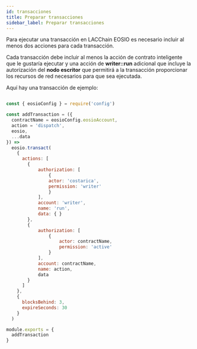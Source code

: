 ```yaml
---
id: transacciones
title: Preparar transacciones
sidebar_label: Preparar transacciones
---
```


Para ejecutar una transacción en LACChain EOSIO es necesario incluir al menos dos acciones para cada transacción.

Cada transacción debe incluir al menos la acción de contrato inteligente que le gustaría ejecutar y una acción de **writer::run** adicional que incluye la autorización del **nodo escritor** que permitirá a la transacción proporcionar los recursos de red necesarios para que sea ejecutada.

Aquí hay una transacción de ejemplo:

```javaScript title="transacction.js"

const { eosioConfig } = require('config')

const addTransaction = ({
  contractName = eosioConfig.eosioAccount,
  action = 'dispatch',
  eosio,
  ...data
}) =>
  eosio.transact(
    {
      actions: [
        {
            authorization: [
                {
                actor: 'costarica',
                permission: 'writer'
                }
            ],
            account: 'writer',
            name: 'run',
            data: { }
        },
        {
            authorization: [
                {
                    actor: contractName,
                    permission: 'active'
                }
            ],
            account: contractName,
            name: action,
            data
        }
      ]
    },
    {
      blocksBehind: 3,
      expireSeconds: 30
    }
  )

module.exports = {
  addTransaction
}

```
